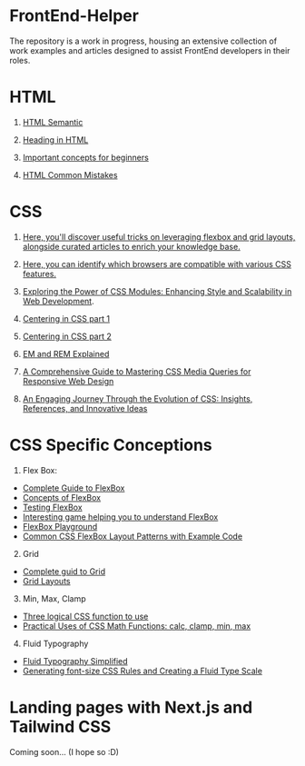 # FrontEnd-Helper
The repository is a work in progress, housing an extensive collection of work examples and articles designed to assist FrontEnd developers in their roles.

# HTML
 1. [HTML Semantic](https://www.w3schools.com/html/html5_semantic_elements.asp)

 2. [Heading in HTML](https://developer.mozilla.org/en-US/docs/Web/HTML/Element/Heading_Elements#problems_solved_by_html5)

 3. [Important concepts for beginners](https://www.youtube.com/watch?v=HJ0-fUJ-2F0)

 4. [HTML Common Mistakes](https://www.youtube.com/watch?v=NexL5_Vdoq8)

# CSS
 1. [Here, you'll discover useful tricks on leveraging flexbox and grid layouts, alongside curated articles to enrich your knowledge base.](https://css-tricks.com/guides/)

 2. [Here, you can identify which browsers are compatible with various CSS features.](https://caniuse.com)

 3. [Exploring the Power of CSS Modules: Enhancing Style and Scalability in Web Development](https://css-tricks.com/css-modules-part-1-need/).

 4. [Centering in CSS part 1](https://css-tricks.com/centering-css-complete-guide/)
 
 5. [Centering in CSS part 2](https://moderncss.dev/complete-guide-to-centering-in-css/)

 6. [EM and REM Explained](https://blog.logrocket.com/using-em-vs-rem-css/)

 7. [A Comprehensive Guide to Mastering CSS Media Queries for Responsive Web Design](https://css-tricks.com/a-complete-guide-to-css-media-queries/)

 8. [An Engaging Journey Through the Evolution of CSS: Insights, References, and Innovative Ideas](https://frontendmastery.com/posts/the-evolution-of-scalable-css/)

 # CSS Specific Conceptions
 1. Flex Box: 
  - [Complete Guide to FlexBox](https://css-tricks.com/snippets/css/a-guide-to-flexbox/)
  - [Concepts of FlexBox](https://developer.mozilla.org/en-US/docs/Web/CSS/CSS_Flexible_Box_Layout/Basic_Concepts_of_Flexbox)   
  - [Testing FlexBox](https://flexbox.help/)
  - [Interesting game helping you to understand FlexBox](https://codingfantasy.com/games/flexboxadventure)
  - [FlexBox Playground](https://flexbox.tech/)
  - [Common CSS FlexBox Layout Patterns with Example Code](https://tobiasahlin.com/blog/common-flexbox-patterns/)

 2. Grid 
  - [Complete guid to Grid](https://css-tricks.com/snippets/css/complete-guide-grid/)
  - [Grid Layouts](https://developer.mozilla.org/en-US/docs/Web/CSS/CSS_Grid_Layout)

 3. Min, Max, Clamp
  - [Three logical CSS function to use](https://web.dev/articles/min-max-clamp)
  - [Practical Uses of CSS Math Functions: calc, clamp, min, max](https://moderncss.dev/practical-uses-of-css-math-functions-calc-clamp-min-max/)

 4. Fluid Typography
  - [Fluid Typography Simplified](https://css-tricks.com/simplified-fluid-typography/)
  - [Generating font-size CSS Rules and Creating a Fluid Type Scale](https://moderncss.dev/generating-font-size-css-rules-and-creating-a-fluid-type-scale/)

 # Landing pages with Next.js and Tailwind CSS
   Coming soon... (I hope so :D)
    


